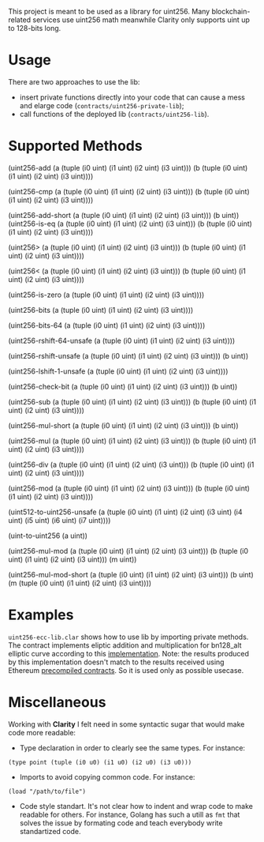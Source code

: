 This project is meant to be used as a library for uint256.
Many blockchain-related services use uint256 math meanwhile Clarity only supports uint up to 128-bits long.

# Usage

There are two approaches to use the lib:

- insert private functions directly into your code that can cause a mess and elarge code (`contracts/uint256-private-lib`);
- call functions of the deployed lib (`contracts/uint256-lib`).

# Supported Methods

(uint256-add (a (tuple (i0 uint) (i1 uint) (i2 uint) (i3 uint)))
(b (tuple (i0 uint) (i1 uint) (i2 uint) (i3 uint))))

(uint256-cmp (a (tuple (i0 uint) (i1 uint) (i2 uint) (i3 uint)))
(b (tuple (i0 uint) (i1 uint) (i2 uint) (i3 uint))))

(uint256-add-short (a (tuple (i0 uint) (i1 uint) (i2 uint) (i3 uint)))
(b uint))
(uint256-is-eq (a (tuple (i0 uint) (i1 uint) (i2 uint) (i3 uint)))
(b (tuple (i0 uint) (i1 uint) (i2 uint) (i3 uint))))

(uint256> (a (tuple (i0 uint) (i1 uint) (i2 uint) (i3 uint)))
(b (tuple (i0 uint) (i1 uint) (i2 uint) (i3 uint))))

(uint256< (a (tuple (i0 uint) (i1 uint) (i2 uint) (i3 uint)))
(b (tuple (i0 uint) (i1 uint) (i2 uint) (i3 uint))))

(uint256-is-zero (a (tuple (i0 uint) (i1 uint) (i2 uint) (i3 uint))))

(uint256-bits (a (tuple (i0 uint) (i1 uint) (i2 uint) (i3 uint))))

(uint256-bits-64 (a (tuple (i0 uint) (i1 uint) (i2 uint) (i3 uint))))

(uint256-rshift-64-unsafe (a (tuple (i0 uint) (i1 uint) (i2 uint) (i3 uint))))

(uint256-rshift-unsafe (a (tuple (i0 uint) (i1 uint) (i2 uint) (i3 uint)))
(b uint))

(uint256-lshift-1-unsafe (a (tuple (i0 uint) (i1 uint) (i2 uint) (i3 uint))))

(uint256-check-bit (a (tuple (i0 uint) (i1 uint) (i2 uint) (i3 uint))) (b uint))

(uint256-sub (a (tuple (i0 uint) (i1 uint) (i2 uint) (i3 uint)))
(b (tuple (i0 uint) (i1 uint) (i2 uint) (i3 uint))))

(uint256-mul-short (a (tuple (i0 uint) (i1 uint) (i2 uint) (i3 uint)))
(b uint))

(uint256-mul (a (tuple (i0 uint) (i1 uint) (i2 uint) (i3 uint)))
(b (tuple (i0 uint) (i1 uint) (i2 uint) (i3 uint))))

(uint256-div (a (tuple (i0 uint) (i1 uint) (i2 uint) (i3 uint)))
(b (tuple (i0 uint) (i1 uint) (i2 uint) (i3 uint))))

(uint256-mod (a (tuple (i0 uint) (i1 uint) (i2 uint) (i3 uint)))
(b (tuple (i0 uint) (i1 uint) (i2 uint) (i3 uint))))

(uint512-to-uint256-unsafe (a (tuple (i0 uint) (i1 uint) (i2 uint) (i3 uint) (i4 uint) (i5 uint) (i6 uint) (i7 uint))))

(uint-to-uint256 (a uint))

(uint256-mul-mod (a (tuple (i0 uint) (i1 uint) (i2 uint) (i3 uint)))
(b (tuple (i0 uint) (i1 uint) (i2 uint) (i3 uint))) (m uint))

(uint256-mul-mod-short (a (tuple (i0 uint) (i1 uint) (i2 uint) (i3 uint)))
(b uint)
(m (tuple (i0 uint) (i1 uint) (i2 uint) (i3 uint))))

# Examples

`uint256-ecc-lib.clar` shows how to use lib by importing private methods. The contract implements eliptic addition and multiplication for bn128_alt elliptic curve according to this [implementation](https://github.com/ethereum/py_pairing/blob/master/py_ecc/bn128/bn128_curve.py). Note: the results produced by this implementation doesn't match to the results received using Ethereum [precompiled contracts](https://docs.klaytn.com/smart-contract/precompiled-contracts). So it is used only as possible usecase.

# Miscellaneous

Working with **Clarity** I felt need in some syntactic sugar that would make code more readable:

- Type declaration in order to clearly see the same types. For instance:

```
(type point (tuple (i0 u0) (i1 u0) (i2 u0) (i3 u0)))
```

- Imports to avoid copying common code. For instance:

```
(load "/path/to/file")
```

- Code style standart. It's not clear how to indent and wrap code to make readable for others. For instance, Golang has such a utill as `fmt` that solves the issue by formating code and teach everybody write standartized code.
